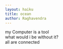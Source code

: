 ```yaml
---
layout: haiku
title: ocean
author: Raghavendra
---
```

my Computer is a tool <br>
what would i be without it? <br>
all are connected <br>

